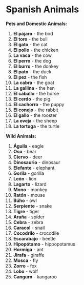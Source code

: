 # Spanish Animals

**Pets and Domestic Animals:**
1. **El pájaro** - the bird
2. **El toro** - the bull
3. **El gato** - the cat
4. **El pollo** - the chicken
5. **La vaca** - the cow
6. **El perro** - the dog
7. **El burro** - the donkey
8. **El pato** - the duck
9. **El pez** - the fish
10. **La cabra** - the goat
11. **La gallina** - the hen
12. **El caballo** - the horse
13. **El cerdo** - the pig
14. **El cachorro** - the puppy
15. **El conejo** - the rabbit
16. **El gallo** - the rooster
17. **La oveja** - the sheep
18. **La tortuga** - the turtle

**Wild Animals:**
1. **Águila** - eagle
2. **Oso** - bear
3. **Ciervo** - deer
4. **Dinosaurio** - dinosaur
5. **Elefante** - elephant
6. **Gorila** - gorilla
7. **León** - lion
8. **Lagarto** - lizard
9. **Mono** - monkey
10. **Ratón** - mouse
11. **Búho** - owl
12. **Serpiente** - snake
13. **Tigre** - tiger
14. **Araña** - spider
15. **Cebra** - zebra
16. **Caracol** - snail
17. **Cocodrilo** - crocodile
18. **Escarabajo** - beetle
19. **Hipopótamo** - hippopotamus
20. **Hormiga** - ant
21. **Jirafa** - giraffe
22. **Mosca** - fly
23. **Zorro** - fox
24. **Lobo** - wolf
25. **Canguro** - kangaroo

